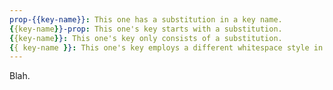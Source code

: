 ```yaml
---
prop-{{key-name}}: This one has a substitution in a key name.
{{key-name}}-prop: This one's key starts with a substitution.
{{key-name}}: This one's key only consists of a substitution.
{{ key-name }}: This one's key employs a different whitespace style in a substitution.
---
```

Blah.
